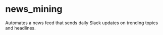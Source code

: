 # news_mining
Automates a news feed that sends daily Slack updates on trending topics and headlines.
